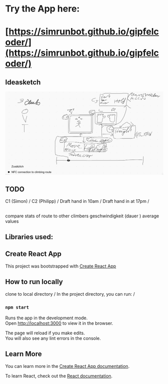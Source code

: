 # Try the App here:
# [https://simrunbot.github.io/gipfelcoder/](https://simrunbot.github.io/gipfelcoder/)

## Ideasketch
![ideasketch](ideasketch.png)

## TODO
C1 (Simon) /
C2 (Philipp) /
Draft hand in 10am /
Draft hand in at 17pm /
##
compare stats of route to other climbers 
geschwindigkeit (dauer )
average values 

## Libraries used:

## Create React App
This project was bootstrapped with [Create React App](https://github.com/facebook/create-react-app)

## How to run locally
clone to local directory /
In the project directory, you can run: /

### `npm start`

Runs the app in the development mode.\
Open [http://localhost:3000](http://localhost:3000) to view it in the browser.

The page will reload if you make edits.\
You will also see any lint errors in the console.

## Learn More

You can learn more in the [Create React App documentation](https://facebook.github.io/create-react-app/docs/getting-started).

To learn React, check out the [React documentation](https://reactjs.org/).
